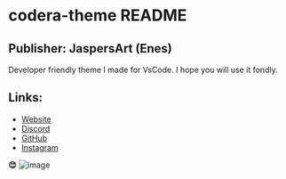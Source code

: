 # codera-theme README

## Publisher: JaspersArt (Enes)

Developer friendly theme I made for VsCode. I hope you will use it fondly.

## Links:

* [Website](https://jaspersart.com.tr/)
* [Discord](https://discord.gg/8btjygjWB8)
* [GitHub](https://github.com/JaspersWq)
* [Instagram](https://www.instagram.com/jaspers_artz/)

**😊**
![image](https://github.com/user-attachments/assets/f6754648-0e1c-4bc6-a616-cf665ab7acb3)

